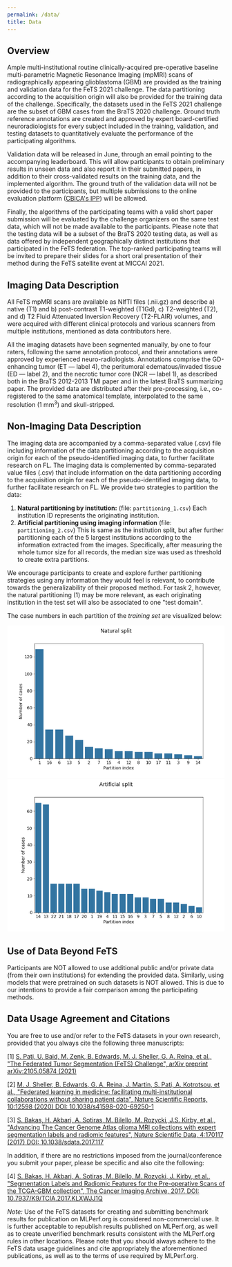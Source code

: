 ```yaml
---
permalink: /data/
title: Data
---
```


## Overview

Ample multi-institutional routine clinically-acquired pre-operative baseline multi-parametric Magnetic Resonance Imaging (mpMRI) scans of radiographically appearing glioblastoma (GBM) are provided as the training and validation data for the FeTS 2021 challenge. The data partitioning according to the acquisition origin will also be provided for the training data of the challenge. Specifically, the datasets used in the FeTS 2021 challenge are the subset of GBM cases from the BraTS 2020 challenge. Ground truth reference annotations are created and approved by expert board-certified neuroradiologists for every subject included in the training, validation, and testing datasets to quantitatively evaluate the performance of the participating algorithms.

Validation data will be released in June, through an email pointing to the accompanying leaderboard. This will allow participants to obtain preliminary results in unseen data and also report it in their submitted papers, in addition to their cross-validated results on the training data, and the implemented algorithm. The ground truth of the validation data will not be provided to the participants, but multiple submissions to the online evaluation platform ([CBICA's IPP](https://ipp.cbica.upenn.edu/)) will be allowed.

Finally, the algorithms of the participating teams with a valid short paper submission will be evaluated by the challenge organizers on the same test data, which will not be made available to the participants. Please note that the testing data will be a subset of the BraTS 2020 testing data, as well as data offered by independent geographically distinct institutions that participated in the FeTS federation. The top-ranked participating teams will be invited to prepare their slides for a short oral presentation of their method during the FeTS satellite event at MICCAI 2021.

## Imaging Data Description

All FeTS mpMRI scans are available as NIfTI files (.nii.gz) and describe a) native (T1) and b) post-contrast T1-weighted (T1Gd), c) T2-weighted (T2), and d) T2 Fluid Attenuated Inversion Recovery (T2-FLAIR) volumes, and were acquired with different clinical protocols and various scanners from multiple institutions, mentioned as data contributors here.

All the imaging datasets have been segmented manually, by one to four raters, following the same annotation protocol, and their annotations were approved by experienced neuro-radiologists. Annotations comprise the GD-enhancing tumor (ET — label 4), the peritumoral edematous/invaded tissue (ED — label 2), and the necrotic tumor core (NCR — label 1), as described both in the BraTS 2012-2013 TMI paper and in the latest BraTS summarizing paper. The provided data are distributed after their pre-processing, i.e., co-registered to the same anatomical template, interpolated to the same resolution (1 mm<sup>3</sup>) and skull-stripped.

## Non-Imaging Data Description

The imaging data are accompanied by a comma-separated value (.csv) file including information of the data partitioning according to the acquisition origin for each of the pseudo-identified imaging data, to further facilitate research on FL.
The imaging data is complemented by comma-separated value files (.csv) that include information on the data partitioning according to the acquisition origin for each of the pseudo-identified imaging data, to further facilitate research on FL. We provide two strategies to partition the data:

1. **Natural partitioning by institution:** (file: `partitioning_1.csv`) Each institution ID represents the originating institution.
2. **Artificial partitioning using imaging information** (file: `partitioning_2.csv`) This is same as the institution split, but after further partitioning each of the 5 largest institutions according to the information extracted from the images. Specifically, after measuring the whole tumor size for all records, the median size was used as threshold to create extra partitions.

We encourage participants to create and explore further partitioning strategies using any information they would feel is relevant, to contribute towards the generalizability of their proposed method. For task 2, however, the natural partitioning (1) may be more relevant, as each originating institution in the test set will also be associated to one "test domain".

The case numbers in each partition of the *training set* are visualized below:

<!-- Furthermore, since FeTS leverages the BraTS 2020 data, information on the overall survival (OS), defined in days, are included in a csv file with correspondences to the pseudo-identifiers of the imaging data. The .csv file also includes the age of patients, as well as the resection status. Note that all these data are complementary and not required for the FeTS challenge. -->

![natural partitioning](../img/partition_natural.png)
![artificial partitioning](../img/partition_tumorsize.png)

## Use of Data Beyond FeTS

Participants are NOT allowed to use additional public and/or private data (from their own institutions) for extending the provided data. Similarly, using models that were pretrained on such datasets is NOT allowed. This is due to our intentions to provide a fair comparison among the participating methods.

## Data Usage Agreement and Citations

You are free to use and/or refer to the FeTS datasets in your own research, provided that you always cite the following three manuscripts:

\[1\] [S. Pati, U. Baid, M. Zenk, B. Edwards, M. J. Sheller, G. A. Reina, et al., "The Federated Tumor Segmentation (FeTS) Challenge", arXiv preprint arXiv:2105.05874 (2021)](https://arxiv.org/abs/2105.05874)

\[2\] [M. J. Sheller, B. Edwards, G. A. Reina, J. Martin, S. Pati, A. Kotrotsou, et al., "Federated learning in medicine: facilitating multi-institutional collaborations without sharing patient data", Nature Scientific Reports, 10:12598 (2020)   DOI: 10.1038/s41598-020-69250-1](https://www.nature.com/articles/s41598-020-69250-1)

\[3\] [S. Bakas, H. Akbari, A. Sotiras, M. Bilello, M. Rozycki, J.S. Kirby, et al., "Advancing The Cancer Genome Atlas glioma MRI collections with expert segmentation labels and radiomic features", Nature Scientific Data, 4:170117 (2017) DOI: 10.1038/sdata.2017.117](https://www.ncbi.nlm.nih.gov/pubmed/28872634)

In addition, if there are no restrictions imposed from the journal/conference you submit your paper, please be specific and also cite the following:

\[4\] [S. Bakas, H. Akbari, A. Sotiras, M. Bilello, M. Rozycki, J. Kirby, et al., "Segmentation Labels and Radiomic Features for the Pre-operative Scans of the TCGA-GBM collection", The Cancer Imaging Archive, 2017. DOI: 10.7937/K9/TCIA.2017.KLXWJJ1Q](https://doi.org/10.7937/K9/TCIA.2017.KLXWJJ1Q)

*Note:* Use of the FeTS datasets for creating and submitting benchmark results for publication on MLPerf.org is considered non-commercial use. It is further acceptable to republish results published on MLPerf.org, as well as to create unverified benchmark results consistent with the MLPerf.org rules in other locations. Please note that you should always adhere to the FeTS data usage guidelines and cite appropriately the aforementioned publications, as well as to the terms of use required by MLPerf.org.
